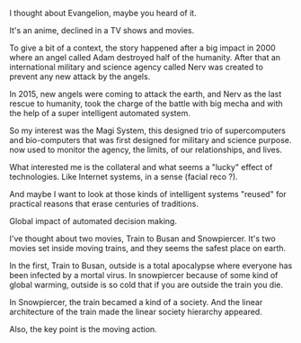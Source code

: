 I thought about Evangelion, maybe you heard of it.

It's an anime, declined in a TV shows and movies.

To give a bit of a context, the story happened after a big impact in 2000
where an angel called Adam destroyed half of the humanity. 
After that an international military and science agency called Nerv was created to prevent any new attack by the angels.

In 2015, new angels were coming to attack the earth, and Nerv as the last rescue to humanity, took the charge of the battle with big mecha and with the help of a super intelligent automated system.

So my interest was the Magi System, this designed trio of supercomputers and bio-computers that was first designed for military and science purpose. now used to monitor the agency, the limits, of our relationships, and lives.

What interested me is the collateral and what seems a "lucky" effect of technologies. Like Internet systems, in a sense (facial reco ?). 

And maybe I want to look at those kinds of intelligent systems "reused" for practical reasons that erase centuries of traditions.


Global impact of automated decision making.
















I've thought about two movies, Train to Busan and Snowpiercer.
It's two movies set inside moving trains, and they seems the safest place on earth.

In the first, Train to Busan, outside is a total apocalypse where everyone has been infected by a mortal virus. In snowpiercer because of some kind of global warming, outside is so cold that if you are outside the train you die.

In Snowpiercer, the train becamed a kind of a society. And the linear architecture of the train made the linear society hierarchy appeared.

Also, the key point is the moving action.

